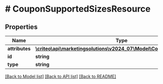 # # CouponSupportedSizesResource

## Properties

Name | Type | Description | Notes
------------ | ------------- | ------------- | -------------
**attributes** | [**\criteo\api\marketingsolutions\v2024_07\Model\CouponSupportedSizes**](CouponSupportedSizes.md) |  | [optional]
**id** | **string** |  | [optional]
**type** | **string** |  | [optional]

[[Back to Model list]](../../README.md#models) [[Back to API list]](../../README.md#endpoints) [[Back to README]](../../README.md)
